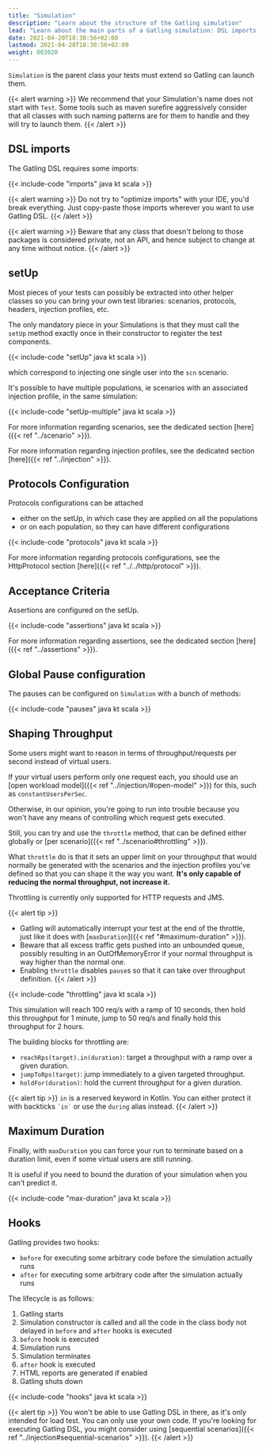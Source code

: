 ```yaml
---
title: "Simulation"
description: "Learn about the structure of the Gatling simulation"
lead: "Learn about the main parts of a Gatling simulation: DSL imports, scenario definitions, simulation definitions, hooks"
date: 2021-04-20T18:30:56+02:00
lastmod: 2021-04-20T18:30:56+02:00
weight: 003020
---
```


`Simulation` is the parent class your tests must extend so Gatling can launch them.

{{< alert warning >}}
We recommend that your Simulation's name does not start with `Test`.
Some tools such as maven surefire aggressively consider that all classes with such naming patterns are for them to handle and they will try to launch them.
{{< /alert >}}

## DSL imports

The Gatling DSL requires some imports:

{{< include-code "imports" java kt scala >}}

{{< alert warning >}}
Do not try to "optimize imports" with your IDE, you'd break everything.
Just copy-paste those imports wherever you want to use Gatling DSL.
{{< /alert >}}

{{< alert warning >}}
Beware that any class that doesn't belong to those packages is considered private, not an API, and hence subject to change at any time without notice.
{{< /alert >}}

## setUp

Most pieces of your tests can possibly be extracted into other helper classes so you can bring your own test libraries: scenarios, protocols, headers, injection profiles, etc.

The only mandatory piece in your Simulations is that they must call the `setUp` method exactly once in their constructor to register the test components.

{{< include-code "setUp" java kt scala >}}

which correspond to injecting one single user into the `scn` scenario.

It's possible to have multiple populations, ie scenarios with an associated injection profile, in the same simulation:

{{< include-code "setUp-multiple" java kt scala >}}

For more information regarding scenarios, see the dedicated section [here]({{< ref "../scenario" >}}).

For more information regarding injection profiles, see the dedicated section [here]({{< ref "../injection" >}}).

## Protocols Configuration

Protocols configurations can be attached
* either on the setUp, in which case they are applied on all the populations
* or on each population, so they can have different configurations

{{< include-code "protocols" java kt scala >}}

For more information regarding protocols configurations, see the HttpProtocol section [here]({{< ref "../../http/protocol" >}}).

## Acceptance Criteria

Assertions are configured on the setUp.

{{< include-code "assertions" java kt scala >}}

For more information regarding assertions, see the dedicated section [here]({{< ref "../assertions" >}}).

## Global Pause configuration

The pauses can be configured on `Simulation` with a bunch of methods:

{{< include-code "pauses" java kt scala >}}

## Shaping Throughput

Some users might want to reason in terms of throughput/requests per second instead of virtual users.

If your virtual users perform only one request each, you should use an [open workload model]({{< ref "../injection/#open-model" >}}) for this, such as `constantUsersPerSec`.

Otherwise, in our opinion, you're going to run into trouble because you won't have any means of controlling which request gets executed.

Still, you can try and use the `throttle` method, that can be defined either globally or [per scenario]({{< ref "../scenario#throttling" >}}).

What `throttle` do is that it sets an upper limit on your throughput that would normally be generated with the scenarios and the injection profiles you've defined so that you can shape it the way you want. **It's only capable of reducing the normal throughput, not increase it.**

Throttling is currently only supported for HTTP requests and JMS.

{{< alert tip >}}
* Gatling will automatically interrupt your test at the end of the throttle, just like it does with [`maxDuration`]({{< ref "#maximum-duration" >}}).
* Beware that all excess traffic gets pushed into an unbounded queue, possibly resulting in an OutOfMemoryError if your normal throughput is way higher than the normal one.
* Enabling `throttle` disables `pause`s so that it can take over throughput definition.
{{< /alert >}}

{{< include-code "throttling" java kt scala >}}

This simulation will reach 100 req/s with a ramp of 10 seconds, then hold this throughput for 1 minute, jump to 50 req/s and finally hold this throughput for 2 hours.

The building blocks for throttling are:

* `reachRps(target).in(duration)`: target a throughput with a ramp over a given duration.
* `jumpToRps(target)`: jump immediately to a given targeted throughput.
* `holdFor(duration)`: hold the current throughput for a given duration.

{{< alert tip >}}
`in` is a reserved keyword in Kotlin.
You can either protect it with backticks `` `in` `` or use the `during` alias instead.
{{< /alert >}}

## Maximum Duration

Finally, with `maxDuration` you can force your run to terminate based on a duration limit, even if some virtual users are still running.

It is useful if you need to bound the duration of your simulation when you can't predict it.

{{< include-code "max-duration" java kt scala >}}

## Hooks

Gatling provides two hooks:

* `before` for executing some arbitrary code before the simulation actually runs
* `after` for executing some arbitrary code after the simulation actually runs

The lifecycle is as follows:

1. Gatling starts
2. Simulation constructor is called and all the code in the class body not delayed in `before` and `after` hooks is executed
3. `before` hook is executed
4. Simulation runs
5. Simulation terminates
6. `after` hook is executed
7. HTML reports are generated if enabled
8. Gatling shuts down

{{< include-code "hooks" java kt scala >}}

{{< alert tip >}}
You won't be able to use Gatling DSL in there, as it's only intended for load test. You can only use your own code.
If you're looking for executing Gatling DSL, you might consider using [sequential scenarios]({{< ref "../injection#sequential-scenarios" >}}).
{{< /alert >}}
